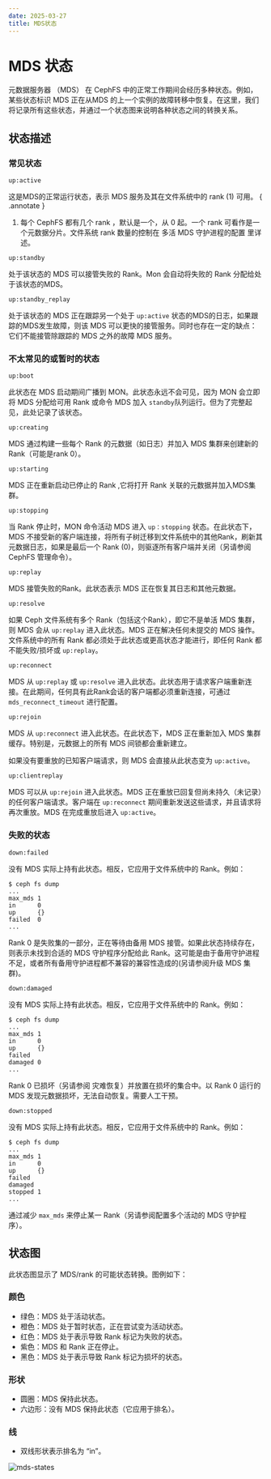 ```yaml
---
date: 2025-03-27
title: MDS状态
---
```

# MDS 状态
元数据服务器 （MDS） 在 CephFS 中的正常工作期间会经历多种状态。例如，某些状态标识 MDS 正在从MDS 的上一个实例的故障转移中恢复。在这里，我们将记录所有这些状态，并通过一个状态图来说明各种状态之间的转换关系。

## 状态描述
### 常见状态
```
up:active
```

这是MDS的正常运行状态，表示 MDS 服务及其在文件系统中的 rank (1) 可用。
{ .annotate }

1. 每个 CephFS 都有几个 rank ，默认是一个，从 0 起。一个 rank 可看作是一个元数据分片。文件系统 rank 数量的控制在 多活 MDS 守护进程的配置 里详述。

```
up:standby
```
处于该状态的 MDS 可以接管失败的 Rank。Mon 会自动将失败的 Rank 分配给处于该状态的MDS。

```
up:standby_replay
``` 
处于该状态的 MDS 正在跟踪另一个处于 `up:active` 状态的MDS的日志，如果跟踪的MDS发生故障，则该 MDS 可以更快的接管服务。同时也存在一定的缺点：它们不能接管除跟踪的 MDS 之外的故障 MDS 服务。

### 不太常见的或暂时的状态
```
up:boot
```
此状态在 MDS 启动期间广播到 MON。此状态永远不会可见，因为 MON 会立即将 MDS 分配给可用 Rank 或命令 MDS 加入 `standby`队列运行。但为了完整起见，此处记录了该状态。

```
up:creating
```
MDS 通过构建一些每个 Rank 的元数据（如日志）并加入 MDS 集群来创建新的 Rank（可能是rank 0）。

```
up:starting
```
MDS 正在重新启动已停止的 Rank ,它将打开 Rank 关联的元数据并加入MDS集群。

```
up:stopping
```
当 Rank 停止时，MON 命令活动 MDS 进入 `up：stopping` 状态。在此状态下，MDS 不接受新的客户端连接，将所有子树迁移到文件系统中的其他Rank，刷新其元数据日志，如果是最后一个 Rank (0)，则驱逐所有客户端并关闭（另请参阅 CephFS 管理命令）。

```
up:replay
```
MDS 接管失败的Rank。此状态表示 MDS 正在恢复其日志和其他元数据。

```
up:resolve
```
如果 Ceph 文件系统有多个 Rank（包括这个Rank），即它不是单活 MDS 集群，则 MDS 会从 `up:replay` 进入此状态。MDS 正在解决任何未提交的 MDS 操作。文件系统中的所有 Rank 都必须处于此状态或更高状态才能进行，即任何 Rank 都不能失败/损坏或 `up:replay`。

```
up:reconnect
```
MDS 从 `up:replay` 或 `up:resolve` 进入此状态。此状态用于请求客户端重新连接。在此期间，任何具有此Rank会话的客户端都必须重新连接，可通过 `mds_reconnect_timeout` 进行配置。

```
up:rejoin
```
MDS 从 `up:reconnect` 进入此状态。在此状态下，MDS 正在重新加入 MDS 集群缓存。特别是，元数据上的所有 MDS 间锁都会重新建立。

如果没有要重放的已知客户端请求，则 MDS 会直接从此状态变为 `up:active`。

```
up:clientreplay
```
MDS 可以从 `up:rejoin` 进入此状态。MDS 正在重放已回复但尚未持久（未记录）的任何客户端请求。客户端在 `up:reconnect` 期间重新发送这些请求，并且请求将再次重放。MDS 在完成重放后进入 `up:active`。

### 失败的状态
```
down:failed
```
没有 MDS 实际上持有此状态。相反，它应用于文件系统中的 Rank。例如：
```
$ ceph fs dump
...
max_mds 1
in      0
up      {}
failed  0
...
```

Rank 0 是失败集的一部分，正在等待由备用 MDS 接管。如果此状态持续存在，则表示未找到合适的 MDS 守护程序分配给此 Rank。这可能是由于备用守护进程不足，或者所有备用守护进程都不兼容的兼容性造成的(另请参阅升级 MDS 集群)。

```
down:damaged
```
没有 MDS 实际上持有此状态。相反，它应用于文件系统中的 Rank。例如：
```
$ ceph fs dump
...
max_mds 1
in      0
up      {}
failed
damaged 0
...
```
Rank 0 已损坏（另请参阅 灾难恢复）并放置在损坏的集合中。以 Rank 0 运行的 MDS 发现元数据损坏，无法自动恢复。需要人工干预。

```
down:stopped
```
没有 MDS 实际上持有此状态。相反，它应用于文件系统中的 Rank。例如：
```
$ ceph fs dump
...
max_mds 1
in      0
up      {}
failed
damaged
stopped 1
...
```

通过减少 `max_mds` 来停止某一 Rank（另请参阅配置多个活动的 MDS 守护程序）。

## 状态图
此状态图显示了 MDS/rank 的可能状态转换。图例如下：
### 颜色
- 绿色：MDS 处于活动状态。
- 橙色：MDS 处于暂时状态，正在尝试变为活动状态。
- 红色：MDS 处于表示导致 Rank 标记为失败的状态。
- 紫色：MDS 和 Rank 正在停止。
- 黑色：MDS 处于表示导致 Rank 标记为损坏的状态。
### 形状
- 圆圈：MDS 保持此状态。
- 六边形：没有 MDS 保持此状态（它应用于排名）。
### 线
- 双线形状表示排名为 “in”。

![mds-states](../../image/cephfs-mds-state.png)

